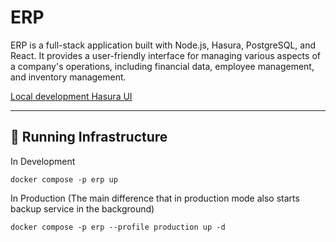 # ERP

ERP is a full-stack application built with Node.js, Hasura, PostgreSQL, and React. It provides a user-friendly interface for managing various aspects of a company's operations, including financial data, employee management, and inventory management.

[Local development Hasura UI](http://localhost:60101/console)

---

## 🚀 Running Infrastructure

In Development

`docker compose -p erp up`

In Production
(The main difference that in production mode also starts backup service in the background)

`docker compose -p erp --profile production up -d`
